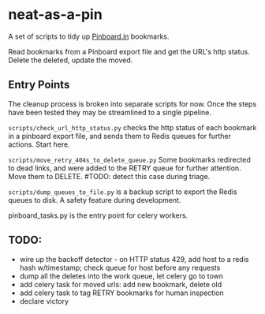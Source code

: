 # neat-as-a-pin

A set of scripts to tidy up [Pinboard.in](http://pinboard.in) bookmarks.  

Read bookmarks from a Pinboard export file and get the URL's http status.  Delete the deleted, update the moved. 

## Entry Points

The cleanup process is broken into separate scripts for now. Once the steps have been tested they may be streamlined to a single pipeline. 

`scripts/check_url_http_status.py` checks the http status of each bookmark in a pinboard export file, 
    and sends them to Redis queues for further actions.  Start here. 
    
`scripts/move_retry_404s_to_delete_queue.py` Some bookmarks redirected to dead links, 
    and were added to the RETRY queue for further attention.  Move them to DELETE. \#TODO: detect this case during triage. 

`scripts/dump_queues_to_file.py` is a backup script to export the Redis queues to disk. A safety feature during development. 

pinboard_tasks.py is the entry point for celery workers.



## TODO:
* wire up the backoff detector - on HTTP status 429, add host to a redis hash w/timestamp; check queue for host before any requests
* dump all the deletes into the work queue, let celery go to town
* add celery task for moved urls: add new bookmark, delete old
* add celery task to tag RETRY bookmarks for human inspection
* declare victory
